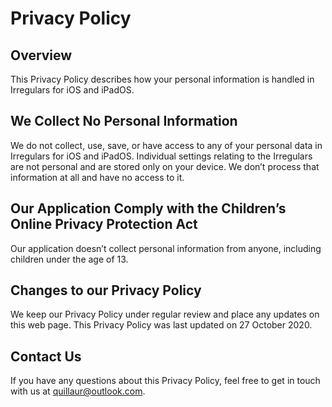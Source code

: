 # Privacy Policy
## Overview
This Privacy Policy describes how your personal information is handled in Irregulars for iOS and iPadOS.
## We Collect No Personal Information
We do not collect, use, save, or have access to any of your personal data in Irregulars for iOS and iPadOS.
Individual settings relating to the Irregulars are not personal and are stored only on your device. We don’t process that information at all and have no access to it.
## Our Application Comply with the Children’s Online Privacy Protection Act
Our application doesn’t collect personal information from anyone, including children under the age of 13.
## Changes to our Privacy Policy
We keep our Privacy Policy under regular review and place any updates on this web page. This Privacy Policy was last updated on 27 October 2020.
## Contact Us
If you have any questions about this Privacy Policy, feel free to get in touch with us at quillaur@outlook.сom.
